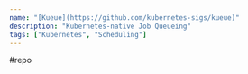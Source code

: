 ```yaml
---
name: "[Kueue](https://github.com/kubernetes-sigs/kueue)"
description: "Kubernetes-native Job Queueing"
tags: ["Kubernetes", "Scheduling"]
---
```

#repo